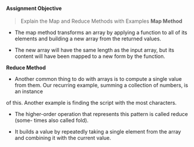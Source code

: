 #### Assignment Objective
>Explain the Map and Reduce Methods with Examples
**Map Method**

- The map method transforms an array by applying a function to all of its elements and building a new array from the returned values. 

- The new array will have the same length as the input array, but its content will have been mapped to a new form by the function.

**Reduce Method**

- Another common thing to do with arrays is to compute a single value from
them. Our recurring example, summing a collection of numbers, is an instance

of this. Another example is finding the script with the most characters.

- The higher-order operation that represents this pattern is called reduce (some-
times also called fold).

- It builds a value by repeatedly taking a single element
from the array and combining it with the current value.


